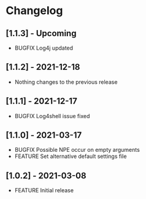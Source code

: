 # Changelog

## [1.1.3] - Upcoming

* BUGFIX Log4j updated

## [1.1.2] - 2021-12-18

* Nothing changes to the previous release

## [1.1.1] - 2021-12-17

* BUGFIX Log4shell issue fixed

## [1.1.0] - 2021-03-17

* BUGFIX Possible NPE occur on empty arguments
* FEATURE Set alternative default settings file

## [1.0.2] - 2021-03-08

* FEATURE Initial release